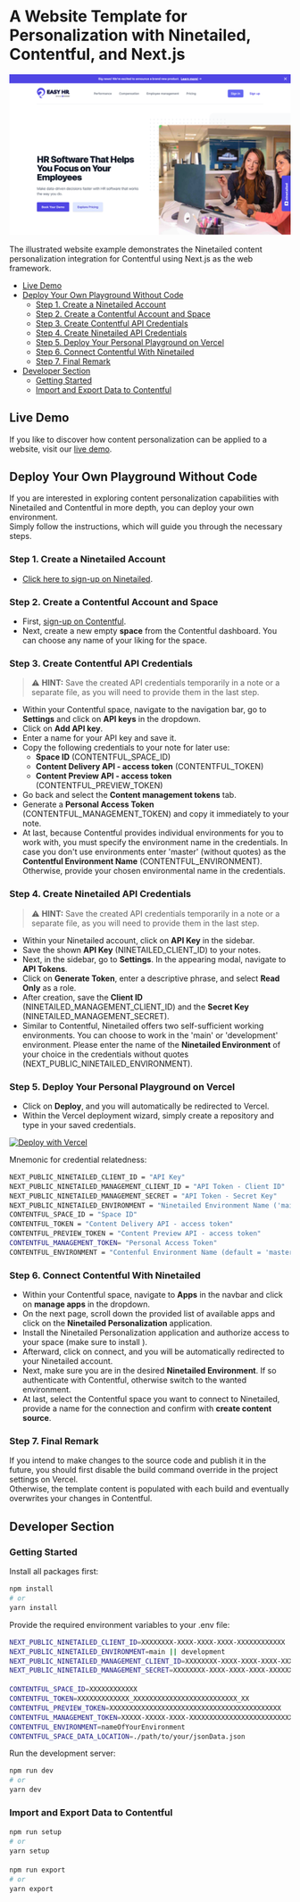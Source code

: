 #  A Website Template for Personalization with Ninetailed, Contentful, and Next.js

![](docs/marketing-contentful-next.png)

The illustrated website example demonstrates the Ninetailed content personalization integration for Contentful using Next.js as the web framework.

- [Live Demo](#live-demo)
- [Deploy Your Own Playground Without Code](#deploy-your-own-playground-without-code)
  * [Step 1. Create a Ninetailed Account](#step-1-create-a-ninetailed-account)
  * [Step 2. Create a Contentful Account and Space](#step-2-create-a-contentful-account-and-space)
  * [Step 3. Create Contentful API Credentials](#step-3-create-contentful-api-credentials)
  * [Step 4. Create Ninetailed API Credentials](#step-4-create-ninetailed-api-credentials)
  * [Step 5. Deploy Your Personal Playground on Vercel](#step-5-deploy-your-personal-playground-on-vercel)
  * [Step 6. Connect Contentful With Ninetailed](#step-6-connect-contentful-with-ninetailed)
  * [Step 7. Final Remark](#step-7-final-remark)
- [Developer Section](#developer-section)
  * [Getting Started](#getting-started)
  * [Import and Export Data to Contentful](#import-and-export-data-to-contentful)

## Live Demo

If you like to discover how content personalization can be applied to a website, visit our [live demo](https://b2b-marketing-website-nextjs-ninetailed.vercel.app/).

## Deploy Your Own Playground Without Code
If you are interested in exploring content personalization capabilities with Ninetailed and Contentful in more depth, you can deploy your own environment.\
Simply follow the instructions, which will guide you through the necessary steps.

### Step 1. Create a Ninetailed Account
- [Click here to sign-up on Ninetailed](https://app.ninetailed.io/account/sign-up).

### Step 2. Create a Contentful Account and Space
- First, [sign-up on Contentful](https://www.contentful.com/sign-up/).
- Next, create a new empty **space** from the Contentful dashboard. You can choose any name of your liking for the space.

### Step 3. Create Contentful API Credentials
> ⚠️ **HINT:** Save the created API credentials temporarily in a note or a separate file, as you will need to provide them in the last step.
- Within your Contentful space, navigate to the navigation bar, go to **Settings** and click on **API keys** in the dropdown.
- Click on **Add API key**.
- Enter a name for your API key and save it.
- Copy the following credentials to your note for later use:
  - **Space ID** (CONTENTFUL_SPACE_ID)
  - **Content Delivery API - access token** (CONTENTFUL_TOKEN)
  - **Content Preview API - access token** (CONTENTFUL_PREVIEW_TOKEN)
- Go back and select the **Content management tokens** tab.
- Generate a **Personal Access Token** (CONTENTFUL_MANAGEMENT_TOKEN) and copy it immediately to your note.
- At last, because Contentful provides individual environments for you to work with, you must specify the environment name in the credentials. In case you don't use environments enter 'master' (without quotes) as the **Contentful Environment Name** (CONTENTFUL_ENVIRONMENT). Otherwise, provide your chosen environmental name in the credentials.



### Step 4. Create Ninetailed API Credentials
> ⚠️ **HINT:** Save the created API credentials temporarily in a note or a separate file, as you will need to provide them in the last step.
- Within your Ninetailed account, click on **API Key** in the sidebar.
- Save the shown **API Key** (NINETAILED_CLIENT_ID) to your notes.
- Next, in the sidebar, go to **Settings**. In the appearing modal, navigate to **API Tokens**.
- Click on **Generate Token**, enter a descriptive phrase, and select **Read Only** as a role.
- After creation, save the **Client ID** (NINETAILED_MANAGEMENT_CLIENT_ID) and the **Secret Key** (NINETAILED_MANAGEMENT_SECRET).
- Similar to Contentful, Ninetailed offers two self-sufficient working environments. You can choose to work in the 'main' or 'development' environment. Please enter the name of the **Ninetailed Environment** of your choice in the credentials without quotes (NEXT_PUBLIC_NINETAILED_ENVIRONMENT).


### Step 5. Deploy Your Personal Playground on Vercel

- Click on **Deploy**, and you will automatically be redirected to Vercel.
- Within the Vercel deployment wizard, simply create a repository and type in your saved credentials.

[![Deploy with Vercel](https://vercel.com/button)](https://vercel.com/new/clone?repository-url=https%3A%2F%2Fgithub.com%2Fninetailed-inc%2Fninetailed-examples%2Fmarketing-contentful-next&env=NEXT_PUBLIC_NINETAILED_CLIENT_ID,NEXT_PUBLIC_NINETAILED_MANAGEMENT_CLIENT_ID,NEXT_PUBLIC_NINETAILED_MANAGEMENT_SECRET,NEXT_PUBLIC_NINETAILED_ENVIRONMENT,CONTENTFUL_SPACE_ID,CONTENTFUL_TOKEN,CONTENTFUL_PREVIEW_TOKEN,CONTENTFUL_MANAGEMENT_TOKEN,CONTENTFUL_ENVIRONMENT&project-name=ninetailed-marketing-contentful-next&repository-name=ninetailed-marketing-contentful-next&build-command=npm%20run%20build-and-setup)

Mnemonic for credential relatedness:
``` bash
NEXT_PUBLIC_NINETAILED_CLIENT_ID = "API Key"
NEXT_PUBLIC_NINETAILED_MANAGEMENT_CLIENT_ID = "API Token - Client ID"
NEXT_PUBLIC_NINETAILED_MANAGEMENT_SECRET = "API Token - Secret Key"
NEXT_PUBLIC_NINETAILED_ENVIRONMENT = "Ninetailed Environment Name ('main' or 'developement')"
CONTENTFUL_SPACE_ID = "Space ID"
CONTENTFUL_TOKEN = "Content Delivery API - access token"
CONTENTFUL_PREVIEW_TOKEN = "Content Preview API - access token"
CONTENTFUL_MANAGEMENT_TOKEN= "Personal Access Token"
CONTENTFUL_ENVIRONMENT = "Contenful Environment Name (default = 'master')"
```

### Step 6. Connect Contentful With Ninetailed
- Within your Contentful space, navigate to **Apps** in the navbar and click on **manage apps** in the dropdown.
- On the next page, scroll down the provided list of available apps and click on the **Ninetailed Personalization** application.
- Install the Ninetailed Personalization application and authorize access to your space (make sure to install ).
- Afterward, click on connect, and you will be automatically redirected to your Ninetailed account.
- Next, make sure you are in the desired **Ninetailed Environment**. If so authenticate with Contentful, otherwise switch to the wanted environment.
- At last, select the Contentful space you want to connect to Ninetailed, provide a name for the connection and confirm with **create content source**.

### Step 7. Final Remark

If you intend to make changes to the source code and publish it in the future, you should first disable the build command override in the project settings on Vercel.\
Otherwise, the template content is populated with each build and eventually overwrites your changes in Contentful.

## Developer Section

### Getting Started

Install all packages first:
```bash
npm install
# or
yarn install
```

Provide the required environment variables to your .env file:
```bash
NEXT_PUBLIC_NINETAILED_CLIENT_ID=XXXXXXXX-XXXX-XXXX-XXXX-XXXXXXXXXXXX
NEXT_PUBLIC_NINETAILED_ENVIRONMENT=main || development
NEXT_PUBLIC_NINETAILED_MANAGEMENT_CLIENT_ID=XXXXXXXX-XXXX-XXXX-XXXX-XXXXXXXXXXXX
NEXT_PUBLIC_NINETAILED_MANAGEMENT_SECRET=XXXXXXXX-XXXX-XXXX-XXXX-XXXXXXXXXXXX

CONTENTFUL_SPACE_ID=XXXXXXXXXXXX
CONTENTFUL_TOKEN=XXXXXXXXXXXXX_XXXXXXXXXXXXXXXXXXXXXXXXXX_XX
CONTENTFUL_PREVIEW_TOKEN=XXXXXXXXXXXXXXXXXXXXXXXXXXXXXXXXXXXXXXXXXXX
CONTENTFUL_MANAGEMENT_TOKEN=XXXXX-XXXXX-XXXX-XXXXXXXXXXXXXXXXXXXXXXXXXXXXXXXX
CONTENTFUL_ENVIRONMENT=nameOfYourEnvironment
CONTENTFUL_SPACE_DATA_LOCATION=./path/to/your/jsonData.json
```

Run the development server:
```bash
npm run dev
# or
yarn dev
```

### Import and Export Data to Contentful

```bash
npm run setup
# or
yarn setup

npm run export
# or
yarn export
```
